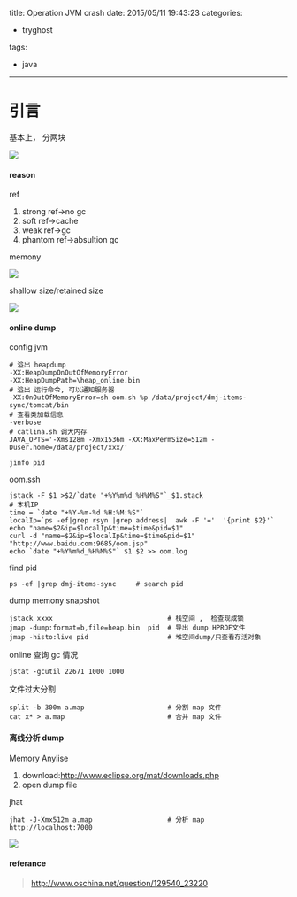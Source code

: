 title: Operation JVM crash
date: 2015/05/11 19:43:23
categories:
 - tryghost

tags:
 - java 



---

# 引言
基本上， 分两块

![](http://img.zuoyun.me/image/d/a6/77de7e70176aa7fb0a5788b26cb68.png)



#### reason
ref

 1. strong ref->no gc
 2. soft ref->cache
 3. weak ref->gc
 4. phantom ref->absultion gc

memony 
	
![](http://img.zuoyun.me/image/1/19/d4ef9d1b34de2f20c8312653ce4b2.png)

shallow size/retained size

![](http://img.zuoyun.me/image/0/d5/b8e7aaa7c064d0a96e8b070877c4a.png)


#### online dump
config jvm
```
# 溢出 heapdump
-XX:HeapDumpOnOutOfMemoryError
-XX:HeapDumpPath=\heap_online.bin
# 溢出 运行命令, 可以通知服务器
-XX:OnOutOfMemoryError=sh oom.sh %p /data/project/dmj-items-sync/tomcat/bin
# 查看类加载信息
-verbose
# catlina.sh 调大内存
JAVA_OPTS='-Xms128m -Xmx1536m -XX:MaxPermSize=512m -Duser.home=/data/project/xxx/'

jinfo pid
```
oom.ssh
```
jstack -F $1 >$2/`date "+%Y%m%d_%H%M%S"`_$1.stack
# 本机IP
time = `date "+%Y-%m-%d %H:%M:%S"`
localIp=`ps -ef|grep rsyn |grep address|  awk -F '='  '{print $2}'`
echo "name=$2&ip=$localIp&time=$time&pid=$1"
curl -d "name=$2&ip=$localIp&time=$time&pid=$1" "http://www.baidu.com:9685/oom.jsp"
echo `date "+%Y%m%d_%H%M%S"` $1 $2 >> oom.log
```

find pid
```
ps -ef |grep dmj-items-sync		# search pid
```
dump memony snapshot
```
jstack xxxx								# 栈空间 ,  检查现成锁
jmap -dump:format=b,file=heap.bin  pid	# 导出 dump HPROF文件
jmap -histo:live pid					# 堆空间dump/只查看存活对象

```
online 查询 gc 情况
```
jstat -gcutil 22671 1000 1000
```

文件过大分割
```
split -b 300m a.map						# 分割 map 文件
cat x* > a.map							# 合并 map 文件
```


#### 离线分析 dump

Memory Anylise
 
 1. download:http://www.eclipse.org/mat/downloads.php
 2. open dump file

jhat
```
jhat -J-Xmx512m a.map					# 分析 map http://localhost:7000
```


![](http://img.zuoyun.me/image/2/ce/78ae16673e1ec537428cd3312c843.png)

#### referance
>http://www.oschina.net/question/129540_23220



